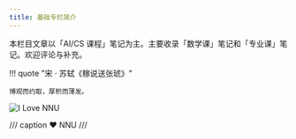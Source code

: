 ```yaml
---
title: 基础专栏简介
---
```


本栏目文章以「AI/CS 课程」笔记为主。主要收录「数学课」笔记和「专业课」笔记。欢迎评论与补充。

!!! quote "宋 · 苏轼《稼说送张琥》"

    博观而约取，厚积而薄发。

![I Love NNU](https://dwj-oss.oss-cn-nanjing.aliyuncs.com/images/202501301807985.png)

/// caption
:heart: NNU
///
